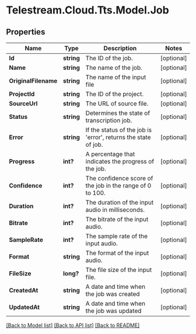 # Telestream.Cloud.Tts.Model.Job
## Properties

Name | Type | Description | Notes
------------ | ------------- | ------------- | -------------
**Id** | **string** | The ID of the job. | [optional] 
**Name** | **string** | The name of the job. | [optional] 
**OriginalFilename** | **string** | The name of the input file | [optional] 
**ProjectId** | **string** | The ID of the project. | [optional] 
**SourceUrl** | **string** | The URL of source file. | [optional] 
**Status** | **string** | Determines the state of transcription job. | [optional] 
**Error** | **string** | If the status of the job is &#39;error&#39;, returns the state of job. | [optional] 
**Progress** | **int?** | A percentage that indicates the progress of the job. | [optional] 
**Confidence** | **int?** | The confidence score of the job in the range of 0 to 100. | [optional] 
**Duration** | **int?** | The duration of the input audio in milliseconds. | [optional] 
**Bitrate** | **int?** | The bitrate of the input audio. | [optional] 
**SampleRate** | **int?** | The sample rate of the input audio. | [optional] 
**Format** | **string** | The format of the input audio. | [optional] 
**FileSize** | **long?** | The file size of the input file. | [optional] 
**CreatedAt** | **string** | A date and time when the job was created | [optional] 
**UpdatedAt** | **string** | A date and time when the job was updated | [optional] 

[[Back to Model list]](../README.md#documentation-for-models) [[Back to API list]](../README.md#documentation-for-api-endpoints) [[Back to README]](../README.md)

